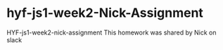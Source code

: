 # hyf-js1-week2-Nick-Assignment
HYF-js1-week2-nick-assignment
This homework was shared by Nick on slack
